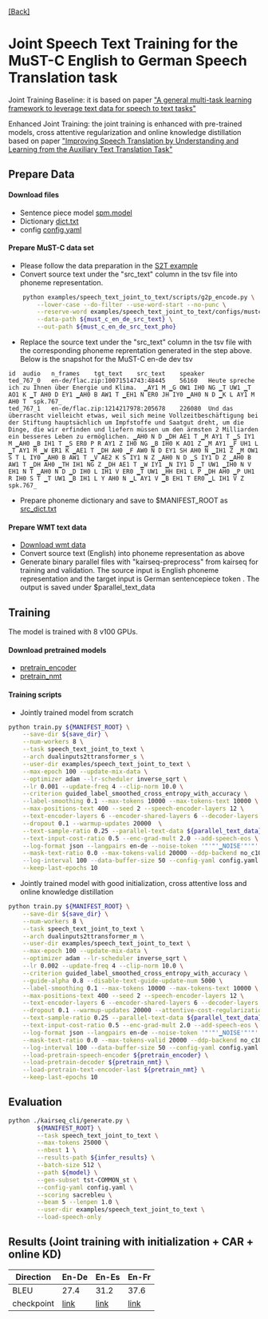 [[Back]](..)

# Joint Speech Text Training for the MuST-C English to German Speech Translation task

Joint Training Baseline: it is based on paper ["A general multi-task learning framework to leverage text data for speech to text tasks"](https://arxiv.org/pdf/2010.11338.pdf)

Enhanced Joint Training: the joint training is enhanced with pre-trained models, cross attentive regularization and online knowledge distillation based on paper ["Improving Speech Translation by Understanding and Learning from the Auxiliary Text Translation Task"](https://research.fb.com/publications/improving-speech-translation-by-understanding-and-learning-from-the-auxiliary-text-translation-task)

## Prepare Data
#### Download files
-   Sentence piece model [spm.model](https://dl.fbaipublicfiles.com/joint_speech_text_4_s2t/must_c/en_de/spm.model)
-   Dictionary [dict.txt](https://dl.fbaipublicfiles.com/joint_speech_text_4_s2t/must_c/en_de/dict.txt)
-   config [config.yaml](https://dl.fbaipublicfiles.com/joint_speech_text_4_s2t/must_c/en_de/config.yaml)
#### Prepare MuST-C data set
-   Please follow the data preparation in the [S2T example](https://github.com/pytorch/kairseq/blob/main/examples/speech_to_text/docs/mustc_example.md)
-   Convert source text under the "src_text" column in the tsv file into phoneme representation.
```bash
    python examples/speech_text_joint_to_text/scripts/g2p_encode.py \
        --lower-case --do-filter --use-word-start --no-punc \
        --reserve-word examples/speech_text_joint_to_text/configs/mustc_noise.list \
        --data-path ${must_c_en_de_src_text} \
        --out-path ${must_c_en_de_src_text_pho}
```
-   Replace the source text under the "src_text" column in the tsv file with the corresponding phoneme reprentation generated in the step above.
Below is the snapshot for the MuST-C en-de dev tsv
```
id  audio   n_frames    tgt_text    src_text    speaker
ted_767_0   en-de/flac.zip:10071514743:48445    56160   Heute spreche ich zu Ihnen über Energie und Klima.  ▁AY1 M ▁G OW1 IH0 NG ▁T UW1 ▁T AO1 K ▁T AH0 D EY1 ▁AH0 B AW1 T ▁EH1 N ER0 JH IY0 ▁AH0 N D ▁K L AY1 M AH0 T  spk.767_
ted_767_1   en-de/flac.zip:1214217978:205678    226080  Und das überrascht vielleicht etwas, weil sich meine Vollzeitbeschäftigung bei der Stiftung hauptsächlich um Impfstoffe und Saatgut dreht, um die Dinge, die wir erfinden und liefern müssen um den ärmsten 2 Milliarden ein besseres Leben zu ermöglichen. ▁AH0 N D ▁DH AE1 T ▁M AY1 T ▁S IY1 M ▁AH0 ▁B IH1 T ▁S ER0 P R AY1 Z IH0 NG ▁B IH0 K AO1 Z ▁M AY1 ▁F UH1 L ▁T AY1 M ▁W ER1 K ▁AE1 T ▁DH AH0 ▁F AW0 N D EY1 SH AH0 N ▁IH1 Z ▁M OW1 S T L IY0 ▁AH0 B AW1 T ▁V AE2 K S IY1 N Z ▁AH0 N D ▁S IY1 D Z ▁AH0 B AW1 T ▁DH AH0 ▁TH IH1 NG Z ▁DH AE1 T ▁W IY1 ▁N IY1 D ▁T UW1 ▁IH0 N V EH1 N T ▁AH0 N D ▁D IH0 L IH1 V ER0 ▁T UW1 ▁HH EH1 L P ▁DH AH0 ▁P UH1 R IH0 S T ▁T UW1 ▁B IH1 L Y AH0 N ▁L AY1 V ▁B EH1 T ER0 ▁L IH1 V Z spk.767_
```
-   Prepare phoneme dictionary and save to $MANIFEST_ROOT as [src_dict.txt](https://dl.fbaipublicfiles.com/joint_speech_text_4_s2t/must_c/en_de/src_dict.txt)
#### Prepare WMT text data
-   [Download wmt data](https://github.com/pytorch/kairseq/blob/main/examples/translation/prepare-wmt14en2de.sh)
-   Convert source text (English) into phoneme representation as above
-   Generate binary parallel files with "kairseq-preprocess" from kairseq for training and validation. The source input is English phoneme representation and the target input is German sentencepiece token .  The output is saved under $parallel_text_data

## Training
The model is trained with 8 v100 GPUs.

#### Download pretrained models
-    [pretrain_encoder](https://dl.fbaipublicfiles.com/kairseq/s2t/mustc_joint_asr_transformer_m.pt)
-    [pretrain_nmt](https://dl.fbaipublicfiles.com/joint_speech_text_4_s2t/must_c/en_de/checkpoint_mt.pt)

#### Training scripts
- Jointly trained model from scratch
```bash
python train.py ${MANIFEST_ROOT} \
    --save-dir ${save_dir} \
    --num-workers 8 \
    --task speech_text_joint_to_text \
    --arch dualinputs2ttransformer_s \
    --user-dir examples/speech_text_joint_to_text \
    --max-epoch 100 --update-mix-data \
    --optimizer adam --lr-scheduler inverse_sqrt \
    --lr 0.001 --update-freq 4 --clip-norm 10.0 \
    --criterion guided_label_smoothed_cross_entropy_with_accuracy \
    --label-smoothing 0.1 --max-tokens 10000 --max-tokens-text 10000 \
    --max-positions-text 400 --seed 2 --speech-encoder-layers 12 \
    --text-encoder-layers 6 --encoder-shared-layers 6 --decoder-layers 6 \
    --dropout 0.1 --warmup-updates 20000  \
    --text-sample-ratio 0.25 --parallel-text-data ${parallel_text_data} \
    --text-input-cost-ratio 0.5 --enc-grad-mult 2.0 --add-speech-eos \
    --log-format json --langpairs en-de --noise-token '"'"'▁NOISE'"'"' \
    --mask-text-ratio 0.0 --max-tokens-valid 20000 --ddp-backend no_c10d \
    --log-interval 100 --data-buffer-size 50 --config-yaml config.yaml \
    --keep-last-epochs 10
```
- Jointly trained model with good initialization, cross attentive loss and online knowledge distillation
```bash
python train.py ${MANIFEST_ROOT} \
    --save-dir ${save_dir} \
    --num-workers 8 \
    --task speech_text_joint_to_text \
    --arch dualinputs2ttransformer_m \
    --user-dir examples/speech_text_joint_to_text \
    --max-epoch 100 --update-mix-data \
    --optimizer adam --lr-scheduler inverse_sqrt \
    --lr 0.002 --update-freq 4 --clip-norm 10.0 \
    --criterion guided_label_smoothed_cross_entropy_with_accuracy \
    --guide-alpha 0.8 --disable-text-guide-update-num 5000 \
    --label-smoothing 0.1 --max-tokens 10000 --max-tokens-text 10000 \
    --max-positions-text 400 --seed 2 --speech-encoder-layers 12 \
    --text-encoder-layers 6 --encoder-shared-layers 6 --decoder-layers 6 \
    --dropout 0.1 --warmup-updates 20000 --attentive-cost-regularization 0.02 \
    --text-sample-ratio 0.25 --parallel-text-data ${parallel_text_data} \
    --text-input-cost-ratio 0.5 --enc-grad-mult 2.0 --add-speech-eos \
    --log-format json --langpairs en-de --noise-token '"'"'▁NOISE'"'"' \
    --mask-text-ratio 0.0 --max-tokens-valid 20000 --ddp-backend no_c10d \
    --log-interval 100 --data-buffer-size 50 --config-yaml config.yaml \
    --load-pretrain-speech-encoder ${pretrain_encoder} \
    --load-pretrain-decoder ${pretrain_nmt} \
    --load-pretrain-text-encoder-last ${pretrain_nmt} \
    --keep-last-epochs 10
```

## Evaluation
```bash
python ./kairseq_cli/generate.py \
        ${MANIFEST_ROOT} \
        --task speech_text_joint_to_text \
        --max-tokens 25000 \
        --nbest 1 \
        --results-path ${infer_results} \
        --batch-size 512 \
        --path ${model} \
        --gen-subset tst-COMMON_st \
        --config-yaml config.yaml \
        --scoring sacrebleu \
        --beam 5 --lenpen 1.0 \
        --user-dir examples/speech_text_joint_to_text \
        --load-speech-only
```

## Results (Joint training with initialization + CAR + online KD)
|Direction|En-De | En-Es | En-Fr |
|---|---|---|---|
|BLEU|27.4| 31.2 | 37.6 |
|checkpoint | [link](https://dl.fbaipublicfiles.com/joint_speech_text_4_s2t/must_c/en_de/checkpoint_ave_10.pt) |[link](https://dl.fbaipublicfiles.com/joint_speech_text_4_s2t/must_c/en_es/checkpoint_ave_10.pt)|[link](https://dl.fbaipublicfiles.com/joint_speech_text_4_s2t/must_c/en_fr/checkpoint_ave_10.pt)|
